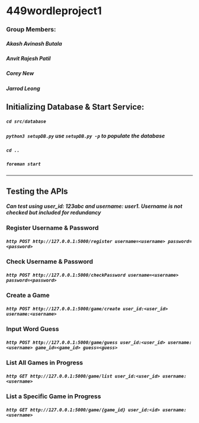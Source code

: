 # 449wordleproject1

### Group Members:
##### Akash Avinash Butala
##### Anvit Rajesh Patil
##### Corey New
##### Jarrod Leong

## **Initializing Database & Start Service:**

##### `cd src/database`
##### `python3 setupDB.py`  *use `setupDB.py -p` to populate the database*
##### `cd ..`
##### `foreman start`

---

## **Testing the APIs**

#### *Can test using user_id: 123abc and username: user1.  Username is not checked but included for redundancy*

### **Register Username & Password**
##### `http POST http://127.0.0.1:5000/register username=<username> password=<password>`

### **Check Username & Password**
##### `http POST http://127.0.0.1:5000/checkPassword username=<username> password=<password>`

### **Create a Game**
##### `http POST http://127.0.0.1:5000/game/create user_id:<user_id> username:<username>`

### **Input Word Guess**
##### `http POST http://127.0.0.1:5000/game/guess user_id:<user_id> username:<username> game_id=<game_id> guess=<guess>`

### **List All Games in Progress**
##### `http GET http://127.0.0.1:5000/game/list user_id:<user_id> username:<username>`

### **List a Specific Game in Progress**
##### `http GET http://127.0.0.1:5000/game/{game_id} user_id:<id> username:<username>`














